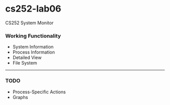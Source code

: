 # cs252-lab06
CS252 System Monitor

### Working Functionality
- System Information
- Process Information
- Detailed View
- File System

-----

### TODO
- Process-Specific Actions
- Graphs
